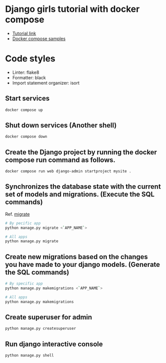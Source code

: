 # Django girls tutorial with docker compose

- [Tutorial link](https://tutorial.djangogirls.org)
- [Docker compose samples](https://docs.docker.com/compose/samples-for-compose/#samples-tailored-to-demo-compose)

# Code styles

- Linter: flake8
- Formatter: black
- Import statement organizer: isort

## Start services

```sh
docker compose up
```

## Shut down services (Another shell)

```sh
docker compose down
```

## Create the Django project by running the docker compose run command as follows.

```sh
docker compose run web django-admin startproject mysite .
```

## Synchronizes the database state with the current set of models and migrations. (Execute the SQL commands)

Ref. [migrate](https://docs.djangoproject.com/en/5.0/ref/django-admin/#migrate)

```sh
# By pecific app
python manage.py migrate <`APP_NAME`>

# All apps
python manage.py migrate
```


## Create new migrations based on the changes you have made to your django models. (Generate the SQL commands)

```sh
# By specific app
python manage.py makemigrations <`APP_NAME`>

# All apps
python manage.py makemigrations
```

## Create superuser for admin

```sh
python manage.py createsuperuser
```

## Run django interactive console

```sh
python manage.py shell
```
